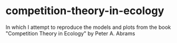 # competition-theory-in-ecology
In which I attempt to reproduce the models and plots from the book "Competition Theory in Ecology" by Peter A. Abrams
